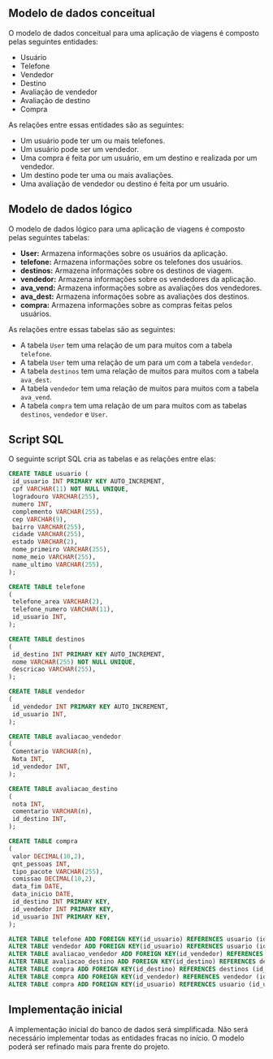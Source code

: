 
## Modelo de dados conceitual

O modelo de dados conceitual para uma aplicação de viagens é composto pelas seguintes entidades:

* Usuário
* Telefone
* Vendedor
* Destino
* Avaliação de vendedor
* Avaliação de destino
* Compra

As relações entre essas entidades são as seguintes:

* Um usuário pode ter um ou mais telefones.
* Um usuário pode ser um vendedor.
* Uma compra é feita por um usuário, em um destino e realizada por um vendedor.
* Um destino pode ter uma ou mais avaliações.
* Uma avaliação de vendedor ou destino é feita por um usuário.

## Modelo de dados lógico

O modelo de dados lógico para uma aplicação de viagens é composto pelas seguintes tabelas:

* **User:** Armazena informações sobre os usuários da aplicação.
* **telefone:** Armazena informações sobre os telefones dos usuários.
* **destinos:** Armazena informações sobre os destinos de viagem.
* **vendedor:** Armazena informações sobre os vendedores da aplicação.
* **ava_vend:** Armazena informações sobre as avaliações dos vendedores.
* **ava_dest:** Armazena informações sobre as avaliações dos destinos.
* **compra:** Armazena informações sobre as compras feitas pelos usuários.

As relações entre essas tabelas são as seguintes:

* A tabela `User` tem uma relação de um para muitos com a tabela `telefone`.
* A tabela `User` tem uma relação de um para um com a tabela `vendedor`.
* A tabela `destinos` tem uma relação de muitos para muitos com a tabela `ava_dest`.
* A tabela `vendedor` tem uma relação de muitos para muitos com a tabela `ava_vend`.
* A tabela `compra` tem uma relação de um para muitos com as tabelas `destinos`, `vendedor` e `User`.

## Script SQL

O seguinte script SQL cria as tabelas e as relações entre elas:

```sql
CREATE TABLE usuario ( 
 id_usuario INT PRIMARY KEY AUTO_INCREMENT,  
 cpf VARCHAR(11) NOT NULL UNIQUE,  
 logradouro VARCHAR(255),  
 numero INT,  
 complemento VARCHAR(255),  
 cep VARCHAR(9),  
 bairro VARCHAR(255),  
 cidade VARCHAR(255),  
 estado VARCHAR(2),  
 nome_primeiro VARCHAR(255),  
 nome_meio VARCHAR(255),  
 name_ultimo VARCHAR(255),  
); 

CREATE TABLE telefone 
( 
 telefone_area VARCHAR(2),  
 telefone_numero VARCHAR(11),  
 id_usuario INT,  
); 

CREATE TABLE destinos 
(  
 id_destino INT PRIMARY KEY AUTO_INCREMENT,  
 nome VARCHAR(255) NOT NULL UNIQUE,  
 descricao VARCHAR(255),
); 

CREATE TABLE vendedor 
( 
 id_vendedor INT PRIMARY KEY AUTO_INCREMENT,  
 id_usuario INT,  
); 

CREATE TABLE avaliacao_vendedor 
( 
 Comentario VARCHAR(n),  
 Nota INT,  
 id_vendedor INT,  
); 

CREATE TABLE avaliacao_destino 
( 
 nota INT,  
 comentario VARCHAR(n),  
 id_destino INT,  
); 

CREATE TABLE compra 
( 
 valor DECIMAL(10,2),  
 qnt_pessoas INT,  
 tipo_pacote VARCHAR(255),  
 comissao DECIMAL(10,2),  
 data_fim DATE,  
 data_inicio DATE,  
 id_destino INT PRIMARY KEY,  
 id_vendedor INT PRIMARY KEY,  
 id_usuario INT PRIMARY KEY,  
); 

ALTER TABLE telefone ADD FOREIGN KEY(id_usuario) REFERENCES usuario (id_usuario)
ALTER TABLE vendedor ADD FOREIGN KEY(id_usuario) REFERENCES usuario (id_usuario)
ALTER TABLE avaliacao_vendedor ADD FOREIGN KEY(id_vendedor) REFERENCES vendedor (id_vendedor)
ALTER TABLE avaliacao_destino ADD FOREIGN KEY(id_destino) REFERENCES destinos (id_destino)
ALTER TABLE compra ADD FOREIGN KEY(id_destino) REFERENCES destinos (id_destino)
ALTER TABLE compra ADD FOREIGN KEY(id_vendedor) REFERENCES vendedor (id_vendedor)
ALTER TABLE compra ADD FOREIGN KEY(id_usuario) REFERENCES usuario (id_usuario)

```

## Implementação inicial

A implementação inicial do banco de dados será simplificada. Não será necessário implementar todas as entidades fracas no início. O modelo poderá ser refinado mais para frente do projeto.